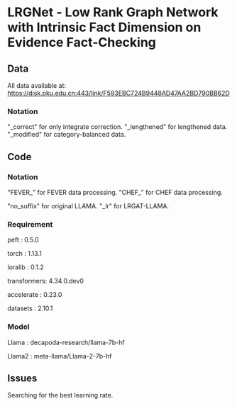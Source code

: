 # LRGNet - Low Rank Graph Network with Intrinsic Fact Dimension on Evidence Fact-Checking



## Data
All data available at: https://disk.pku.edu.cn:443/link/F593EBC724B9448AD47AA2BD790BB62D

### Notation
"_correct" for only integrate correction. "_lengthened" for lengthened data. "_modified" for category-balanced data.



## Code

### Notation
"FEVER_" for FEVER data processing. "CHEF_" for CHEF data processing.

"no_suffix" for original LLAMA. "_lr" for LRGAT-LLAMA.

### Requirement
peft        : 0.5.0

torch       : 1.13.1

loralib     : 0.1.2

transformers: 4.34.0.dev0

accelerate  : 0.23.0

datasets    : 2.10.1

### Model
Llama       : decapoda-research/llama-7b-hf

Llama2      : meta-llama/Llama-2-7b-hf



## Issues
Searching for the best learning rate.